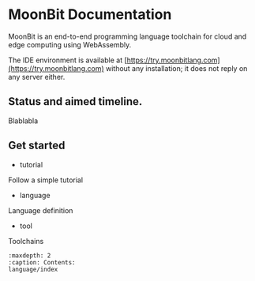 # MoonBit Documentation

MoonBit is an end-to-end programming language toolchain for cloud and edge computing using WebAssembly.

The IDE environment is available at [https://try.moonbitlang.com](https://try.moonbitlang.com) without any installation; it does not reply on any server either.

## Status and aimed timeline.

Blablabla

## Get started

- tutorial

Follow a simple tutorial

- language

Language definition

- tool

Toolchains

```{toctree}
:maxdepth: 2
:caption: Contents:
language/index